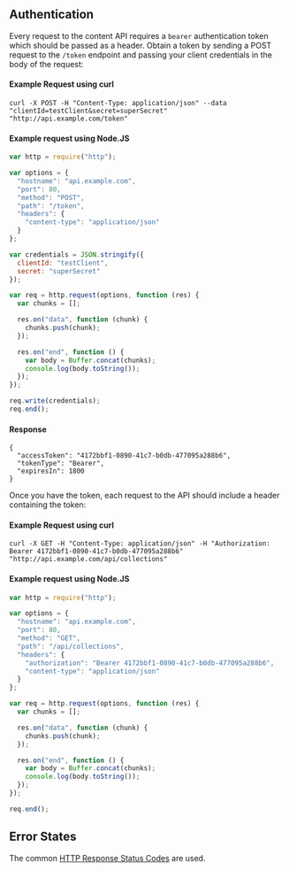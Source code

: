 ## Authentication

Every request to the content API requires a `bearer` authentication token which should be passed as a header.
Obtain a token by sending a POST request to the `/token` endpoint and passing your client credentials in the body of the request:

#### Example Request using curl
```
curl -X POST -H "Content-Type: application/json" --data "clientId=testClient&secret=superSecret" "http://api.example.com/token"
```

#### Example request using Node.JS
```js
var http = require("http");

var options = {
  "hostname": "api.example.com",
  "port": 80,
  "method": "POST",
  "path": "/token",
  "headers": {
    "content-type": "application/json"
  }
};

var credentials = JSON.stringify({
  clientId: "testClient",
  secret: "superSecret"
});

var req = http.request(options, function (res) {
  var chunks = [];

  res.on("data", function (chunk) {
    chunks.push(chunk);
  });

  res.on("end", function () {
    var body = Buffer.concat(chunks);
    console.log(body.toString());
  });
});

req.write(credentials);
req.end();
```

#### Response
```
{
  "accessToken": "4172bbf1-0890-41c7-b0db-477095a288b6",
  "tokenType": "Bearer",
  "expiresIn": 1800
}
```

Once you have the token, each request to the API should include a header containing the token:

#### Example Request using curl
```
curl -X GET -H "Content-Type: application/json" -H "Authorization: Bearer 4172bbf1-0890-41c7-b0db-477095a288b6" "http://api.example.com/api/collections"
```

#### Example request using Node.JS
```js
var http = require("http");

var options = {
  "hostname": "api.example.com",
  "port": 80,
  "method": "GET",
  "path": "/api/collections",
  "headers": {
    "authorization": "Bearer 4172bbf1-0890-41c7-b0db-477095a288b6",
    "content-type": "application/json"
  }
};

var req = http.request(options, function (res) {
  var chunks = [];

  res.on("data", function (chunk) {
    chunks.push(chunk);
  });

  res.on("end", function () {
    var body = Buffer.concat(chunks);
    console.log(body.toString());
  });
});

req.end();
```

## Error States
The common [HTTP Response Status Codes](https://httpstatuses.com/) are used.
